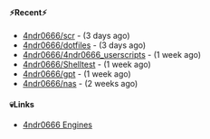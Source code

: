 #### ⚡Recent⚡

- [4ndr0666/scr](https://github.com/4ndr0666/scr) - (3 days ago)
- [4ndr0666/dotfiles](https://github.com/4ndr0666/dotfiles) - (3 days ago)
- [4ndr0666/4ndr0666_userscripts](https://github.com/4ndr0666/4ndr0666_userscripts) - (1 week ago)
- [4ndr0666/Shelltest](https://github.com/4ndr0666/Shelltest) - (1 week ago)
- [4ndr0666/gpt](https://github.com/4ndr0666/gpt) - (1 week ago)
- [4ndr0666/nas](https://github.com/4ndr0666/nas) - (2 weeks ago)

#### 💀Links

- [4ndr0666 Engines](https://github.com/hoothin/SearchJumper/discussions/73)


